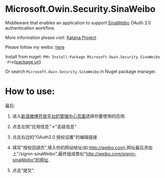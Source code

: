 Microsoft.Owin.Security.SinaWeibo
=================================

Middleware that enables an application to support [SinaWeibo](http://open.weibo.com/) OAuth 2.0 authentication workflow.

More information please visit: [Katana Project](http://katanaproject.codeplex.com/)

Please follow my weibo: [here](http://weibo.com/tangfeifan) 

Install from nuget: 
`PM> Install-Package Microsoft.Owin.Security.SinaWeibo -Pre`([package url](https://www.nuget.org/packages/Microsoft.Owin.Security.SinaWeibo/))

Or search `Microsoft.Owin.Security.SinaWeibo` in Nuget package manager.


How to use:
===========


        
最后:

1. 进入[新浪微博开放平台的管理中心页面](http://open.weibo.com/apps)选择你要使用的应用.

2. 点击左侧"应用信息"->"高级信息"

3. 点击右边的"OAuth2.0 授权设置"的编辑链接

4. 填写"授权回调页",填入你的网站地址(如:http://weibo.com),网址最后添加上"/signin-sinaWeibo",最终组成类似"http://weibo.com/signin-sinaWeibo"的网址.

5. 点击"提交".